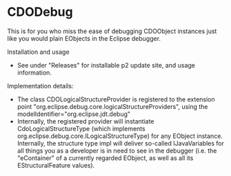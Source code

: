 # CDODebug

This is for you who miss the ease of debugging CDOObject instances just like you would plain EObjects in the Eclipse debugger. 

Installation and usage
* See under "Releases" for installable p2 update site, and usage information.


Implementation details:
* The class CDOLogicalStructureProvider is registered to the extension point "org.eclipse.debug.core.logicalStructureProviders", using the modelIdentifier="org.eclipse.jdt.debug"
* Internally, the registered provider will instantiate CdoLogicalStructureType (which implements org.eclipse.debug.core.ILogicalStructureType) for any EObject instance. Internally, the structure type impl will deliver so-called IJavaVariables for all things you as a developer is in need to see in the debugger (i.e. the "eContainer" of a currently regarded EObject, as well as all its EStructuralFeature values). 

